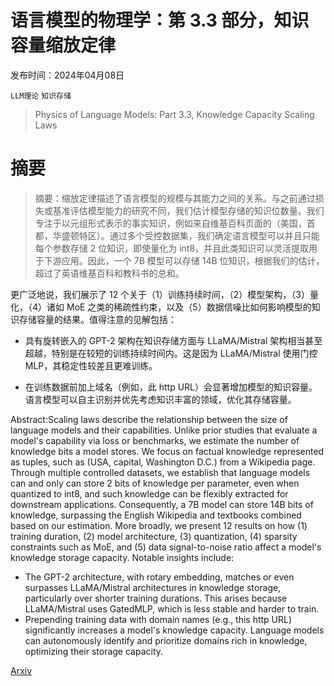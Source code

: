 # 语言模型的物理学：第 3.3 部分，知识容量缩放定律

发布时间：2024年04月08日

`LLM理论` `知识存储`

> Physics of Language Models: Part 3.3, Knowledge Capacity Scaling Laws

# 摘要

> 摘要：缩放定律描述了语言模型的规模与其能力之间的关系。与之前通过损失或基准评估模型能力的研究不同，我们估计模型存储的知识位数量。我们专注于以元组形式表示的事实知识，例如来自维基百科页面的（美国，首都，华盛顿特区）。通过多个受控数据集，我们确定语言模型可以并且只能每个参数存储 2 位知识，即使量化为 int8，并且此类知识可以灵活提取用于下游应用。因此，一个 7B 模型可以存储 14B 位知识，根据我们的估计，超过了英语维基百科和教科书的总和。

更广泛地说，我们展示了 12 个关于（1）训练持续时间，（2）模型架构，（3）量化，（4）诸如 MoE 之类的稀疏性约束，以及（5）数据信噪比如何影响模型的知识存储容量的结果。值得注意的见解包括：

* 具有旋转嵌入的 GPT-2 架构在知识存储方面与 LLaMA/Mistral 架构相当甚至超越，特别是在较短的训练持续时间内。这是因为 LLaMA/Mistral 使用门控 MLP，其稳定性较差且更难训练。

* 在训练数据前加上域名（例如，此 http URL）会显著增加模型的知识容量。语言模型可以自主识别并优先考虑知识丰富的领域，优化其存储容量。

> 
Abstract:Scaling laws describe the relationship between the size of language models and their capabilities. Unlike prior studies that evaluate a model's capability via loss or benchmarks, we estimate the number of knowledge bits a model stores. We focus on factual knowledge represented as tuples, such as (USA, capital, Washington D.C.) from a Wikipedia page. Through multiple controlled datasets, we establish that language models can and only can store 2 bits of knowledge per parameter, even when quantized to int8, and such knowledge can be flexibly extracted for downstream applications. Consequently, a 7B model can store 14B bits of knowledge, surpassing the English Wikipedia and textbooks combined based on our estimation.
More broadly, we present 12 results on how (1) training duration, (2) model architecture, (3) quantization, (4) sparsity constraints such as MoE, and (5) data signal-to-noise ratio affect a model's knowledge storage capacity. Notable insights include:
* The GPT-2 architecture, with rotary embedding, matches or even surpasses LLaMA/Mistral architectures in knowledge storage, particularly over shorter training durations. This arises because LLaMA/Mistral uses GatedMLP, which is less stable and harder to train.
* Prepending training data with domain names (e.g., this http URL) significantly increases a model's knowledge capacity. Language models can autonomously identify and prioritize domains rich in knowledge, optimizing their storage capacity.
    

[Arxiv](https://arxiv.org/pdf/2404.05405)